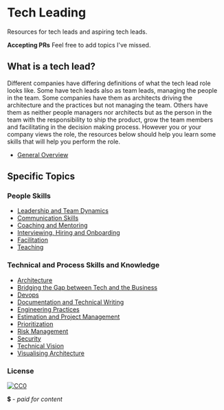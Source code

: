 # Tech Leading 

Resources for tech leads and aspiring tech leads.

**Accepting PRs**
Feel free to add topics I've missed.

## What is a tech lead?
Different companies have differing definitions of what the tech lead role looks like. Some have tech leads also as team leads, managing the people in the team. Some companies have them as architects driving the architecture and the practices but not managing the team.  Others have them as neither people managers nor architects but as the person in the team with the responsibility to ship the product, grow the team members and facilitating in the decision making process.  However you or your company views the role, the resources below should help you learn some skills that will help you perform the role.

- [General Overview](topics/Overview.md)

## Specific Topics

### People Skills

- [Leadership and Team Dynamics](topics/LeadershipAndTeamDynamics.md)
- [Communication Skills](topics/Communication.md)
- [Coaching and Mentoring](topics/CoachingAndMentoring.md)
- [Interviewing, Hiring and Onboarding](topics/InterviewingAndHiring.md)
- [Facilitation](topics/Facilitation.md)
- [Teaching](topics/Teaching.md)

### Technical and Process Skills and Knowledge
- [Architecture](topics/Architecture.md)
- [Bridging the Gap between Tech and the Business](topics/BridgingTheGap.md)
- [Devops](topics/Devops.md)
- [Documentation and Technical Writing](topics/DocumentationAndTechnicalWriting.md)
- [Engineering Practices](topics/EngineeringPractices.md)
- [Estimation and Project Management](topics/EstimationAndProjectManagement.md)
- [Prioritization](topics/Prioritization.md)
- [Risk Management](topics/RiskManagement.md)
- [Security](topics/Security.md)
- [Technical Vision](topics/TechnicalVision.md)
- [Visualising Architecture](topics/VisualisingArchitecture.md)

### License

[![CC0](http://mirrors.creativecommons.org/presskit/buttons/88x31/svg/cc-zero.svg)](https://creativecommons.org/publicdomain/zero/1.0/)


💲 - *paid for content*